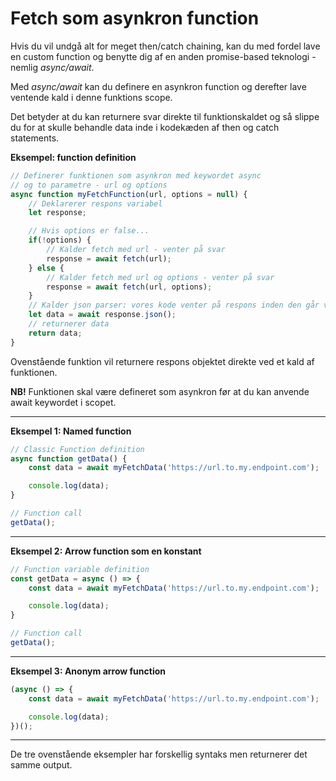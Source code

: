 # Fetch som asynkron function

Hvis du vil undgå alt for meget then/catch chaining, kan du med fordel lave en custom function og benytte dig af en anden promise-based teknologi - nemlig *async/await*.

Med *async/await* kan du definere en asynkron function og derefter lave ventende kald i denne funktions scope.

Det betyder at du kan returnere svar direkte til funktionskaldet og så slippe du for at skulle behandle data inde i kodekæden af then og catch statements.

**Eksempel: function definition**
```js
// Definerer funktionen som asynkron med keywordet async
// og to parametre - url og options
async function myFetchFunction(url, options = null) {
    // Deklarerer respons variabel
    let response;

    // Hvis options er false...
    if(!options) {
        // Kalder fetch med url - venter på svar
        response = await fetch(url);
    } else {
        // Kalder fetch med url og options - venter på svar
        response = await fetch(url, options);
    }
    // Kalder json parser: vores kode venter på respons inden den går videre 
    let data = await response.json();
    // returnerer data
    return data;
}
```
Ovenstående funktion vil returnere respons objektet direkte ved et kald af funktionen.

**NB!** Funktionen skal være defineret som asynkron før at du kan anvende await keywordet i scopet.
___
**Eksempel 1: Named function**
```js
// Classic Function definition
async function getData() {
    const data = await myFetchData('https://url.to.my.endpoint.com');

    console.log(data);
}

// Function call
getData();
```
___
**Eksempel 2: Arrow function som en konstant**
```js
// Function variable definition
const getData = async () => {
    const data = await myFetchData('https://url.to.my.endpoint.com');

    console.log(data);
}

// Function call
getData();
```
___
**Eksempel 3: Anonym arrow function**
```js
(async () => {
    const data = await myFetchData('https://url.to.my.endpoint.com');

    console.log(data);
})();
```
___
De tre ovenstående eksempler har forskellig syntaks men returnerer det samme output.